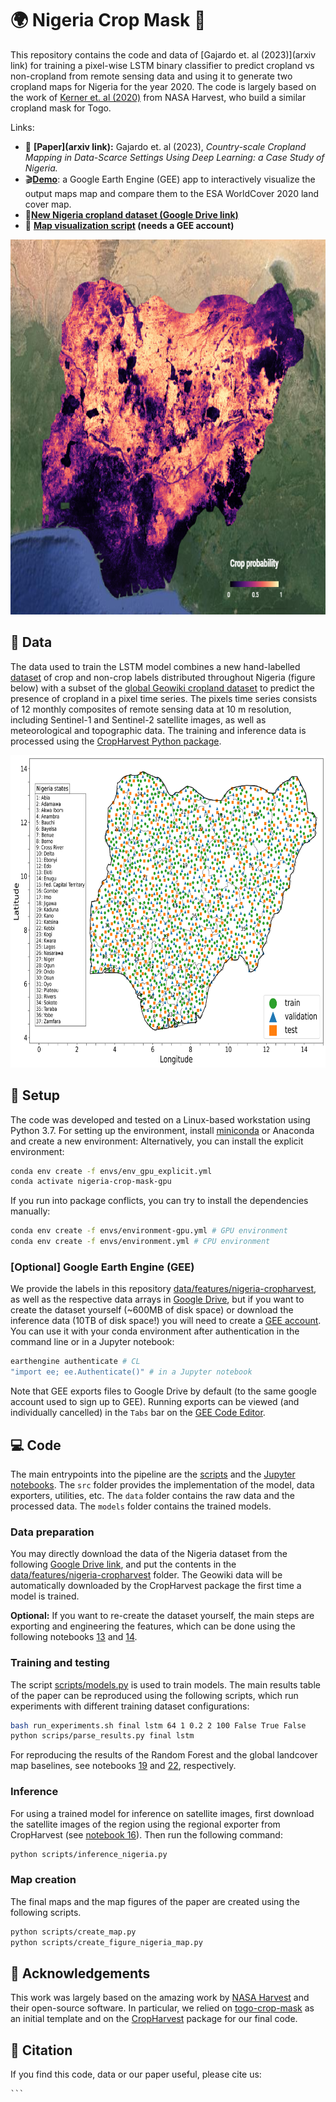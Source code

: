 # :earth_africa: Nigeria Crop Mask :seedling:
This repository contains the code and data of [Gajardo et. al (2023)](arxiv link) for training a pixel-wise LSTM binary classifier to predict cropland vs non-cropland from remote sensing data and using it to generate two cropland maps for Nigeria for the year 2020. The code is largely based on the work of [Kerner et. al (2020)](https://arxiv.org/abs/2006.16866) from NASA Harvest, who build a similar cropland mask for Togo.

Links:
- :pencil: **[Paper](arxiv link):** Gajardo et. al (2023), *Country-scale Cropland Mapping in Data-Scarce Settings Using Deep Learning: a Case Study of Nigeria.*
- :clapper:**[Demo](https://nigeria-crop-mask.herokuapp.com/)**: a Google Earth Engine (GEE) app to interactively visualize the output maps map and compare them to the ESA WorldCover 2020 land cover map.
- :open_file_folder:**[New Nigeria cropland dataset (Google Drive link)](https://drive.google.com/drive/folders/1rJhh-UMknwOH14O-RFWpNfIViveUgE_5?usp=drive_link)**
- :link: **[Map visualization script](https://code.earthengine.google.com/22ca87f617ca91ca8c6e5176fa2466c2) (needs a GEE account)**


<p align="center">
    <img src="assets/nigeria_cropland_probability_map_image.png" alt="Nigeria map" height="600px"/>
</p>

## :open_file_folder: Data
The data used to train the LSTM model combines a new hand-labelled [dataset]() of crop and non-crop labels distributed throughout Nigeria (figure below) with a subset of the [global Geowiki cropland dataset](https://doi.pangaea.de/10.1594/PANGAEA.873912) to predict the presence of cropland in a pixel time series. The pixels time series consists of 12 monthly composites of remote sensing data at 10 m resolution, including Sentinel-1 and Sentinel-2 satellite images, as well as meteorological and topographic data. The training and inference data is processed using the [CropHarvest Python package](https://github.com/nasaharvest/cropharvest).

<p align="center">
    <img src="assets/nigeria_dataset_splits_new.png" alt="Nigeria map" height="500px"/>
</p>

## :hammer: Setup
The code was developed and tested on a Linux-based workstation using Python 3.7. For setting up the environment, install [miniconda](https://docs.conda.io/projects/miniconda/en/latest/) or Anaconda and create a new environment:
Alternatively, you can install the explicit environment:
```bash
conda env create -f envs/env_gpu_explicit.yml
conda activate nigeria-crop-mask-gpu
```

If you run into package conflicts, you can try to install the dependencies manually:
```bash
conda env create -f envs/environment-gpu.yml # GPU environment
conda env create -f envs/environment.yml # CPU environment
```
### [Optional] Google Earth Engine (GEE)

We provide the labels in this repository [data/features/nigeria-cropharvest](data/features/nigeria-cropharvest/), as well as the respective data arrays in [Google Drive](https://drive.google.com/drive/folders/1rJhh-UMknwOH14O-RFWpNfIViveUgE_5?usp=drive_link), but if you want to create the dataset yourself (~600MB of disk space) or download the inference data (10TB of disk space!) you will need to create a [GEE account](https://code.earthengine.google.com/register). You can use it with your conda environment after authentication in the command line or in a Jupyter notebook:

```bash
earthengine authenticate # CL
"import ee; ee.Authenticate()" # in a Jupyter notebook
```

Note that GEE exports files to Google Drive by default (to the same google account used to sign up to GEE).
Running exports can be viewed (and individually cancelled) in the `Tabs` bar on the [GEE Code Editor](https://code.earthengine.google.com/).

## :computer: Code

The main entrypoints into the pipeline are the [scripts](scripts) and the [Jupyter notebooks](notebooks/). The `src` folder provides the implementation of the model, data exporters, utilities, etc. The `data` folder contains the raw data and the processed data. The `models` folder contains the trained models.

### Data preparation
You may directly download the data of the Nigeria dataset from the following [Google Drive link](https://drive.google.com/drive/folders/1rJhh-UMknwOH14O-RFWpNfIViveUgE_5?usp=drive_link), and put the contents in the [data/features/nigeria-cropharvest](data/features/nigeria-cropharvest/) folder. The Geowiki data will be automatically downloaded by the CropHarvest package the first time a model is trained.

**Optional:** If you want to re-create the dataset yourself, the main steps are exporting and engineering the features, which can be done using the following notebooks [13](notebooks/13_cropharvest_sentinel1.ipynb) and [14](notebooks/14_cropharvest_sentinel1_engineer_nigeria.ipynb).


### Training and testing
The script [scripts/models.py](scripts/models.py) is used to train models. The main results table of the paper can be reproduced using the following scripts, which run experiments with different training dataset configurations:

```bash
bash run_experiments.sh final lstm 64 1 0.2 2 100 False True False
python scrips/parse_results.py final lstm
```
For reproducing the results of the Random Forest and the global landcover map baselines, see notebooks [19](./notebooks/19_cropharvest_sentinel1_reimplementation%20RF_benchmark.ipynb) and [22](./notebooks/22_cropharvest_sentinel1_GEE_landcover_maps_benchmark.ipynb), respectively.


### Inference
For using a trained model for inference on satellite images, first download the satellite images of the region using the regional exporter from CropHarvest (see [notebook 16](notebooks/16_cropharvest_sentinel1_export_region_nigeria.ipynb)). Then run the following command:

```bash
python scripts/inference_nigeria.py
```
### Map creation
The final maps and the map figures of the paper are created using the following scripts.
```bash
python scripts/create_map.py
python scripts/create_figure_nigeria_map.py
```


## :pray: Acknowledgements
This work was largely based on the amazing work by [NASA Harvest](https://nasaharvest.org/) and their open-source software. In particular, we relied on [togo-crop-mask](https://github.com/nasaharvest/togo-crop-mask) as an initial template and on the [CropHarvest](https://github.com/nasaharvest/cropharvest) package for our final code.

## :bookmark_tabs: Citation

If you find this code, data or our paper useful, please cite us:
    
    ```
